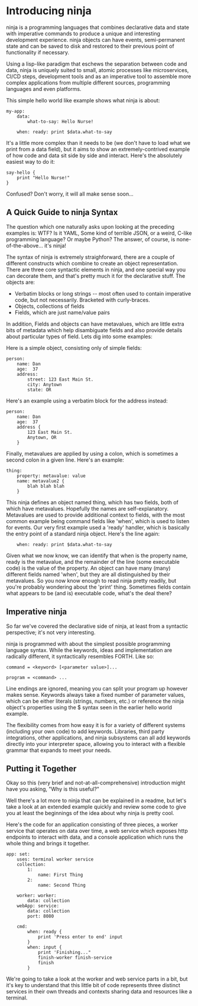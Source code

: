 # Introducing ninja

ninja is a programming languages that combines declarative data and state with imperative commands to produce a unique and interesting development experience.  ninja objects can have events, semi-permanent state and can be saved to disk and restored to their previous point of functionality if necessary.

Using a lisp-like paradigm that eschews the separation between code and data, ninja is uniquely suited to small, atomic processes like microservices, CI/CD steps, development tools and as an imperative tool to assemble more complex applications from multiple different sources, programming languages and even platforms.

This simple hello world like example shows what ninja is about:

    my-app:
        data:
            what-to-say: Hello Nurse!

        when: ready: print $data.what-to-say

It's a little more complex than it needs to be (we don't have to load what we print from a data field), but it aims to show an extremely-contrived example of how code and data sit side by side and interact.  Here's the absolutely easiest way to do it:

    say-hello {
        print "Hello Nurse!"
    }

Confused?  Don't worry, it will all make sense soon...

## A Quick Guide to ninja Syntax

The question which one naturally asks upon looking at the preceding examples is:  WTF?  Is it YAML, Some kind of terrible JSON, or a weird, C-like programming language?  Or maybe Python?  The answer, of course, is none-of-the-above...  it's ninja!

The syntax of ninja is extremely straighforward, there are a couple of different constructs which combine to create an object representation.  There are three core syntactic elements in ninja, and one special way you can decorate them, and that's pretty much it for the declarative stuff.  The objects are:

* Verbatim blocks or long strings -- most often used to contain imperative code, but not necessarily.  Bracketed with curly-braces.
* Objects, collections of fields
* Fields, which are just name/value pairs

In addition, Fields and objects can have metavalues, which are little extra bits of metadata which help disambiguate fields and also provide details about particular types of field.  Lets dig into some examples:

Here is a simple object, consisting only of simple fields:

    person:
        name: Dan
        age:  37
        address:
            street: 123 East Main St.
            city: Anytown
            state: OR

Here's an example using a verbatim block for the address instead:

    person:
        name: Dan
        age:  37
        address {
            123 East Main St.
            Anytown, OR
        }
            
Finally, metavalues are applied by using a colon, which is sometimes a second colon in a given line.  Here's an example:

    thing:
        property: metavalue: value
        name: metavalue2 {
            blah blah blah
        }

This ninja defines an object named thing, which has two fields, both of which have metavalues.  Hopefully the names are self-explanatory.  Metavalues are used to provide additional context to fields, with the most common example being command fields like 'when', which is used to listen for events.  Our very first example used a 'ready' handler, which is basically the entry point of a standard ninja object.  Here's the line again:

        when: ready: print $data.what-to-say

Given what we now know, we can identify that when is the property name, ready is the metavalue, and the remainder of the line (some executable code) is the value of the property.  An object can have many (many) different fields named 'when', but they are all distinguished by their metavalues.  So you now know enough to read ninja pretty readily, but you're probably wondering about the 'print' thing.  Sometimes fields contain what appears to be (and is) executable code, what's the deal there?

## Imperative ninja

So far we've covered the declarative side of ninja, at least from a syntactic perspective; it's not very interesting.  

ninja is programmed with about the simplest possible programming language syntax.  While the keywords, ideas and implementation are radically different, it syntactically resembles FORTH.  Like so:

    command = <keyword> [<parameter value>]...

    program = <command> ...

Line endings are ignored, meaning you can split your program up however makes sense.  Keywords always take a fixed number of parameter values, which can be either literals (strings, numbers, etc.) or reference the ninja object's properties using the $ syntax seen in the earlier hello world example.

The flexibility comes from how easy it is for a variety of different systems (including your own code) to add keywords.  Libraries, third party integrations, other applications, and ninja subsystems can all add keywords directly into your interpreter space, allowing you to interact with a flexible grammar that expands to meet your needs.

## Putting it Together

Okay so this (very brief and not-at-all-comprehensive) introduction might have you asking, "Why is this useful?"

Well there's a lot more to ninja that can be explained in a readme, but let's take a look at an extended example quickly and review some code to give you at least the beginnings of the idea about why ninja is pretty cool.

Here's the code for an application consisting of three pieces, a worker service that operates on data over time, a web service which exposes http endpoints to interact with data, and a console application which runs the whole thing and brings it together.

    app: set:
        uses: terminal worker service
        collection:
            1:
                name: First Thing
            2:
                name: Second Thing

        worker: worker:
            data: collection
        webApp: service:
            data: collection
            port: 8080

        cmd:
            when: ready {
                print 'Press enter to end' input
            }
            when: input {
                print 'Finishing..." 
                finish-worker finish-service
                finish
            }

We're going to take a look at the worker and web service parts in a bit, but it's key to understand that this little bit of code represents three distinct services in their own threads and contexts sharing data and resources like a terminal.
